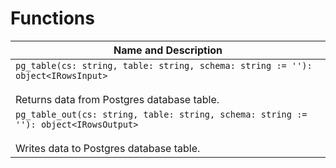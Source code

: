 # Functions

| Name and Description |
| --- |
| `pg_table(cs: string, table: string, schema: string := ''): object<IRowsInput>`<br /><br /> Returns data from Postgres database table. |
| `pg_table_out(cs: string, table: string, schema: string := ''): object<IRowsOutput>`<br /><br /> Writes data to Postgres database table. |
